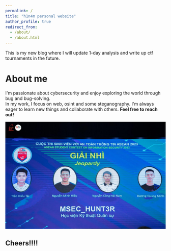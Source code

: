 ```yaml
---
permalink: /
title: "h1n4m personal website"
author_profile: true
redirect_from: 
  - /about/
  - /about.html
---
```


This is my new blog where I will update 1-day analysis and write up ctf tournaments in the future.

About me
======

I'm passionate about cybersecurity and enjoy exploring the world through bug and bug-solving.  
In my work, I focus on web, osint and some steganography.  I'm always eager to learn new things and collaborate with others. 
**Feel free to reach out!**


![My club](/images/about-image.png)

Cheers!!!!
------

